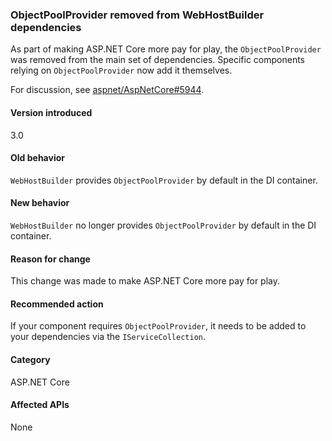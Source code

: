### ObjectPoolProvider removed from WebHostBuilder dependencies

As part of making ASP.NET Core more pay for play, the `ObjectPoolProvider` was removed from the main set of dependencies. Specific components relying on `ObjectPoolProvider` now add it themselves.

For discussion, see [aspnet/AspNetCore#5944](https://github.com/aspnet/AspNetCore/issues/5944).

#### Version introduced

3.0

#### Old behavior

`WebHostBuilder` provides `ObjectPoolProvider` by default in the DI container.

#### New behavior

`WebHostBuilder` no longer provides `ObjectPoolProvider` by default in the DI container.

#### Reason for change

This change was made to make ASP.NET Core more pay for play.

#### Recommended action

If your component requires `ObjectPoolProvider`, it needs to be added to your dependencies via the `IServiceCollection`.

#### Category

ASP.NET Core

#### Affected APIs

None

<!-- 

### Affected APIs

Not detectable via API analysis

-->
